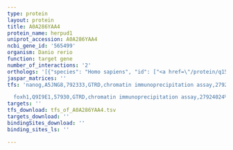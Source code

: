 ```yaml
---
type: protein
layout: protein
title: A0A286YAA4
protein_name: herpud1
uniprot_accession: A0A286YAA4
ncbi_gene_id: '565499'
organism: Danio rerio
function: target gene
number_of_interactions: '2'
orthologs: '[{"species": "Homo sapiens", "id": ["<a href=\"/protein/q15011\">Q15011</a>"]}, {"species": "Mus musculus", "id": ["<a href=\"/protein/q9jjk5\">Q9JJK5</a>"]}, {"species": "Rattus norvegicus", "id": ["<a href=\"/protein/q9ess9\">Q9ESS9</a>"]}, {"species": "Drosophila melanogaster", "id": ["<a href=\"/protein/q9vlw9\">Q9VLW9</a>"]}, {"species": "Caenorhabditis elegans", "id": ["<a href=\"/protein/q93559\">Q93559</a>"]}]'
jaspar_matrices: ''
tfs: 'nanog,A5JNG8,792333,GTRD,chromatin immunoprecipitation assay,27924024%5Buid%5D,No

  foxh1,Q9I9E1,57930,GTRD,chromatin immunoprecipitation assay,27924024%5Buid%5D,No'
targets: ''
tfs_download: tfs_of_A0A286YAA4.tsv
targets_download: ''
bindingSites_download: ''
binding_sites_ls: ''

---
```

